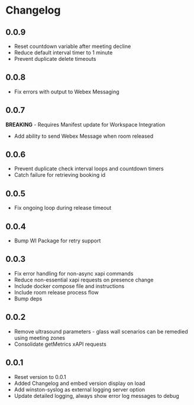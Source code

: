 # Changelog

## 0.0.9
- Reset countdown variable after meeting decline
- Reduce default interval timer to 1 minute
- Prevent duplicate delete timeouts

## 0.0.8
- Fix errors with output to Webex Messaging

## 0.0.7
**BREAKING** - Requires Manifest update for Workspace Integration
- Add ability to send Webex Message when room released

## 0.0.6
- Prevent duplicate check interval loops and countdown timers
- Catch failure for retrieving booking id

## 0.0.5
- Fix ongoing loop during release timeout

## 0.0.4
- Bump WI Package for retry support

## 0.0.3
- Fix error handling for non-async xapi commands
- Reduce non-essential xapi requests on presence change 
- Include docker compose file and instructions
- Include room release process flow
- Bump deps

## 0.0.2
- Remove ultrasound parameters - glass wall scenarios can be remedied using meeting zones
- Consolidate getMetrics xAPI requests

## 0.0.1
- Reset version to 0.0.1
- Added Changelog and embed version display on load
- Add winston-syslog as external logging server option
- Update detailed logging, always show error log messages to debug